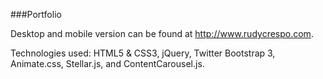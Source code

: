 ###Portfolio

Desktop and mobile version can be found at http://www.rudycrespo.com.

Technologies used: HTML5 & CSS3, jQuery, Twitter Bootstrap 3, Animate.css, Stellar.js, and ContentCarousel.js.